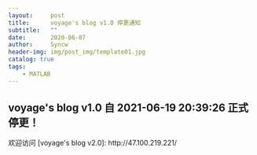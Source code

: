 ```yaml
---
layout:     post
title:      voyage's blog v1.0 停更通知
subtitle:   ""
date:       2020-06-07
author:     Syncw
header-img: img/post_img/template01.jpg
catalog: true
tags:
    - MATLAB
---
```


<!--本文图片路径：img/post_img/lingrog/matlab -->

## voyage's blog v1.0 自 2021-06-19 20:39:26 正式停更！

<p> 欢迎访问 [voyage's blog v2.0]: http://47.100.219.221/ </p>


